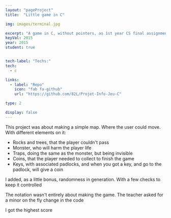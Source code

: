 ```yaml
---
layout: "pageProject"
title:  "Little game in C"

img: images/terminal.jpg

excerpt: "A game in C, without pointers, as 1st year CS final assignment."
keyVal: 2015
year: 2015
student: true


tech-label: "Techs:"
tech:
  - c

links:
  - label: "Repo"
    icon: "fab fa-github"
    url: "https://github.com/82L/Projet-Info-Jeu-C"

type: 2

display: false
---
```

<p> This project was about making a simple map. Where the user could move. With different elements on it:</p>
<ul>
 <li>Rocks and trees, that the player couldn't pass</li>
 <li>Monster, who will harm the player life</li>
 <li>Traps, doing the same as the monster, but being invisible</li>
 <li>Coins, that the player needed to collect to finish the game</li>
 <li>Keys, with associated padlocks, and when you got a key, and go to the padlock, will give a coin</li>
</ul>
<p> I added, as a little bonus, randomness in generation. With a few checks to keep it controlled</p>
<p> The notation wasn't entirely about making the game. The teacher asked for a minor on the fly change in the code</p>
<p> I got the highest score</p>

